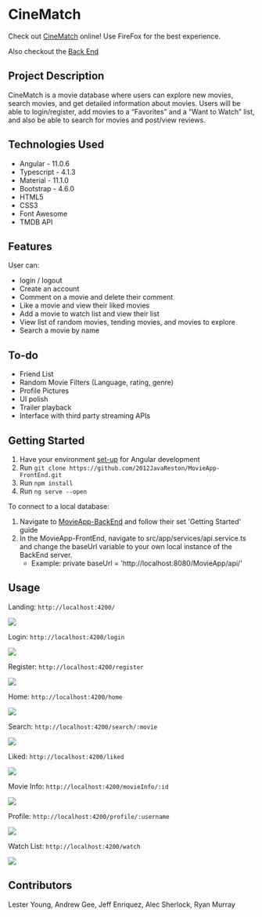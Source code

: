 # CineMatch
Check out [CineMatch](http://cinematch.s3-website-us-east-1.amazonaws.com/) online! Use FireFox for the best experience.

Also checkout the [Back End](https://github.com/2012JavaReston/MovieApp-BackEnd)
## Project Description
CineMatch is a movie database where users can explore new movies, search movies, and get detailed information about movies. Users will be able to login/register, add movies to a “Favorites” and a “Want to Watch” list, and also be able to search for movies and post/view reviews.


## Technologies Used
* Angular - 11.0.6
* Typescript - 4.1.3
* Material - 11.1.0
* Bootstrap - 4.6.0
* HTML5
* CSS3
* Font Awesome
* TMDB API

## Features
User can: 
* login / logout
* Create an account
* Comment on a movie and delete their comment
* Like a movie and view their liked movies
* Add a movie to watch list and view their list
* View list of random movies, tending movies, and movies to explore
* Search a movie by name

## To-do
* Friend List
* Random Movie Filters (Language, rating, genre)
* Profile Pictures
* UI polish
* Trailer playback
* Interface with third party streaming APIs

## Getting Started
   
1. Have your environment [set-up](https://angular.io/guide/setup-local) for Angular development
2. Run `git clone https://github.com/2012JavaReston/MovieApp-FrontEnd.git`
3. Run `npm install`
4. Run `ng serve --open`

To connect to a local database:
1. Navigate to [MovieApp-BackEnd](https://github.com/2012JavaReston/MovieApp-BackEnd) and follow their set 'Getting Started' guide
2. In the MovieApp-FrontEnd, navigate to src/app/services/api.service.ts and change the baseUrl variable to your own local instance of the BackEnd server.
    * Example: private baseUrl = 'http://localhost:8080/MovieApp/api/'

## Usage

Landing: `http://localhost:4200/`

<img style='max-width: 650px' src='https://imgur.com/yJ649VL.png' />

Login: `http://localhost:4200/login`

<img style='max-width: 650px' src='https://imgur.com/48XJZeP.png' />

Register: `http://localhost:4200/register` 

<img style='max-width: 650px' src='https://imgur.com/TswRz4E.png' />

Home: `http://localhost:4200/home`

<img style='max-width: 650px' src='https://imgur.com/OH3ZZ8I.png' />

Search: `http://localhost:4200/search/:movie`

<img style='max-width: 650px' src='https://imgur.com/rIGtYa8.png' />

Liked: `http://localhost:4200/liked`

<img style='max-width: 650px' src='https://imgur.com/7QyAQrR.png' />

Movie Info: `http://localhost:4200/movieInfo/:id`

<img style='max-width: 650px' src='https://imgur.com/OCjg0wa.png' />

Profile: `http://localhost:4200/profile/:username`

<img style='max-width: 650px' src='https://imgur.com/8ccyfuz.png' />

Watch List: `http://localhost:4200/watch`

<img style='max-width: 650px' src='https://imgur.com/oZ5DORL.png' />

## Contributors

Lester Young, Andrew Gee, Jeff Enriquez, Alec Sherlock, Ryan Murray